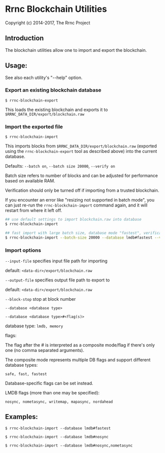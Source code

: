 # Rrnc Blockchain Utilities

Copyright (c) 2014-2017, The Rrnc Project

## Introduction

The blockchain utilities allow one to import and export the blockchain.

## Usage:

See also each utility's "--help" option.

### Export an existing blockchain database

`$ rrnc-blockchain-export`

This loads the existing blockchain and exports it to `$RRNC_DATA_DIR/export/blockchain.raw`

### Import the exported file

`$ rrnc-blockchain-import`

This imports blocks from `$RRNC_DATA_DIR/export/blockchain.raw` (exported using the
`rrnc-blockchain-export` tool as described above) into the current database.

Defaults: `--batch on`, `--batch size 20000`, `--verify on`

Batch size refers to number of blocks and can be adjusted for performance based on available RAM.

Verification should only be turned off if importing from a trusted blockchain.

If you encounter an error like "resizing not supported in batch mode", you can just re-run
the `rrnc-blockchain-import` command again, and it will restart from where it left off.

```bash
## use default settings to import blockchain.raw into database
$ rrnc-blockchain-import

## fast import with large batch size, database mode "fastest", verification off
$ rrnc-blockchain-import --batch-size 20000 --database lmdb#fastest --verify off

```

### Import options

`--input-file`
specifies input file path for importing

default: `<data-dir>/export/blockchain.raw`

`--output-file`
specifies output file path to export to

default: `<data-dir>/export/blockchain.raw`

`--block-stop`
stop at block number

`--database <database type>`

`--database <database type>#<flag(s)>`

database type: `lmdb, memory`

flags:

The flag after the # is interpreted as a composite mode/flag if there's only
one (no comma separated arguments).

The composite mode represents multiple DB flags and support different database types:

`safe, fast, fastest`

Database-specific flags can be set instead.

LMDB flags (more than one may be specified):

`nosync, nometasync, writemap, mapasync, nordahead`

## Examples:

```
$ rrnc-blockchain-import --database lmdb#fastest

$ rrnc-blockchain-import --database lmdb#nosync

$ rrnc-blockchain-import --database lmdb#nosync,nometasync
```
